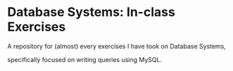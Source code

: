 # Database Systems: In-class Exercises

A repository for (almost) every exercises I have took on Database Systems, 

specifically focused on writing queries using MySQL.
